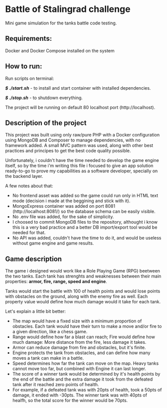 # Battle of Stalingrad challenge

Mini game simulation for the tanks battle code testing.

## Requirements:

Docker and Docker Compose installed on the system

## How to run:

Run scripts on terminal:

<strong><i>$ ./start.sh</i></strong> - to install and start container with installed dependencies.

<strong><i>$ ./stop.sh</i></strong> - to shutdown everything.

The project will be running on default 80 localhost port (http://localhost).

## Description of the project

This project was built using only raw/pure PHP with a Docker configuration using MongoDB and Composer to manage dependencies, with no framework added. A small MVC pattern was used, along with other best practices and principes to get the best code quality possible.

Unfortunately, i couldn't have the time needed to develop the game engine itself, so by the time i'm writing this file i focused to give an app solution ready-to-go to prove my capabilities as a software developer, specially on the backend layer.

A few notes about that:
 - No frontend asset was added so the game could run only in HTML text mode (decision i made at the beggining and stick with it).
 - MongoExpress container was added on port 8081 (http://localhost:8081/) so the database schema can be easily visible.
 - No .env file was added, for the sake of simplicity.
 - I choosed to commit MongoDB files to the repository, althought i know this is a very bad practice and a better DB import/export tool would be needed for that.
 - No API was added, couldn't have the time to do it, and would be useless without game engine and game results.

 ## Game description

 The game i designed would work like a Role Playing Game (RPG) beetween the two tanks. Each tank has strenghts and weaknesses between their main properties: <strong>armor, fire,	range, speed and engine</strong>. 
 
 Tanks would start the battle with 100 of health points and would lose points with obstacles on the ground, along with the enemy fire as well. Each property value would define how much damage would it take for each tank. 
 
 Let's explain a little bit better:

- The map would have a fixed size with a minimum proportion of obstacles. Each tank would have their turn to make a move and/or fire to a given direction, like a chess game. 
- Range would define how far a blast can reach; Fire would define how much damage: More distance from the fire, less damage it takes.
- Armor can reduce damage from fire and obstacles, but it's finite. 
- Engine protects the tank from obstacles, and can define how many moves a tank can make in a battle.
- Speed determines how far the tank can move on the map. Heavy tanks cannot move too far, but combined with Engine it can last longer.
- The score of a winner tank would be determined by it's health points by the end of the battle and the extra damage it took from the defeated tank after it reached zero points of health.
- For example, if a defeated tank was with 20pts of health, took a 50pts of damage, it ended with -30pts. The winner tank was with 40pts of healfh, so the total score for the winner would be 70pts.
